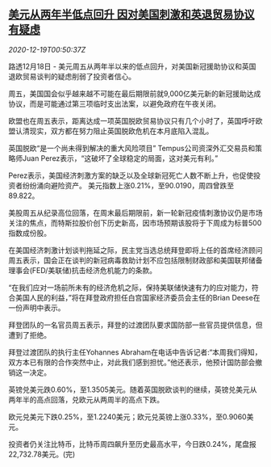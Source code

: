 <!--1608339323000-->
[美元从两年半低点回升 因对美国刺激和英退贸易协议有疑虑](https://cn.reuters.com/article/global-fx-ny-market-1218-idCNKBS28T016)
------

<div><i>2020-12-19T00:50:37Z</i></div><p>路透12月18日 - 美元周五从两年半以来的低点回升，对美国新冠援助协议和英国退欧贸易谈判的疑虑削弱了投资者信心。</p><p>周五，美国国会似乎越来越不可能在最后期限前就9,000亿美元新的新冠援助达成协议，而是可能通过第三项临时支出法案，以避免政府在午夜关闭。</p><p>欧盟也在周五表示，距离达成一项英国脱欧贸易协议只有几个小时了，英国呼吁欧盟认清现实，双方都在努力阻止英国脱欧危机在本月底陷入混乱。</p><p>英国脱欧“是一个尚未得到解决的重大风险项目” Tempus公司资深外汇交易员和策略师Juan Perez表示，“这破坏了全球稳定的局面，这对美元有利。”</p><p>Perez表示，美国经济刺激方案的缺乏以及全球新冠死亡人数不断上升，也促使投资者纷纷涌向避险资产。 美元指数上涨0.21%，至90.0190，周四曾跌至89.822。</p><p>美股周五从纪录高位回落，在周末最后期限前，新一轮新冠疫情刺激协议仍是市场关注的焦点，而特斯拉股价创下历史新高，因市场预期该股将于下周成为标普500指数成份股。</p><p>在美国经济刺激计划谈判拖延之际，民主党当选总统拜登即将上任的首席经济顾问周五表示，国会正在谈判的新冠病毒救助计划不应包括限制财政部和美国联邦储备理事会(FED/美联储)抗击经济危机能力的条款。</p><p>“在我们应对一场前所未有的经济危机之际，保持美联储快速有力的应对能力，符合美国人民的利益，”将在拜登政府担任白宫国家经济委员会主任的Brian Deese在一份声明中表示。</p><p>拜登团队的一名官员周五表示，拜登的过渡团队要求国防部一些官员提供信息，但遭到了拒绝。</p><p>拜登过渡团队的执行主任Yohannes Abraham在电话中告诉记者:“本周我们得知，双方本已有限的合作突然中止，对此我们感到担忧。”他还表示，他预计国防部会撤销这一决定。</p><p>英镑兑美元跌0.60%，至1.3505美元。随着英国脱欧谈判的继续，英镑兑美元从两年半的高点回落，兑欧元从两周半的高点下跌。</p><p>欧元兑美元下跌0.25%，至1.2240美元；欧元兑英镑上涨0.33%，至0.9060美元。</p><p>投资者仍关注比特币，比特币周四飙升至历史最高水平，今日跌0.24%，尾盘报22,732.78美元。(完)</p>
